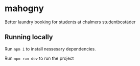 # mahogny

Better laundry booking for students at chalmers studentbostäder

## Running locally

Run `npm i` to install nessesary dependencies.

Run `npm run dev` to run the project
